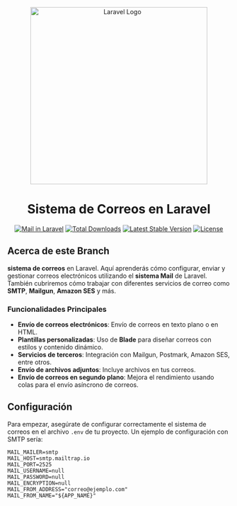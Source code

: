 <p align="center"><a href="https://laravel.com" target="_blank"><img src="https://raw.githubusercontent.com/laravel/art/master/logo-lockup/5%20SVG/2%20CMYK/1%20Full%20Color/laravel-logolockup-cmyk-red.svg" width="400" alt="Laravel Logo"></a></p>

<h1 align="center">Sistema de Correos en Laravel</h1>

<p align="center">
  <a href="https://laravel.com/docs/10.x/mail"><img src="https://img.shields.io/badge/Laravel-Mail-ff2d20.svg" alt="Mail in Laravel"></a>
  <a href="https://packagist.org/packages/laravel/framework"><img src="https://img.shields.io/packagist/dt/laravel/framework" alt="Total Downloads"></a>
  <a href="https://packagist.org/packages/laravel/framework"><img src="https://img.shields.io/packagist/v/laravel/framework" alt="Latest Stable Version"></a>
  <a href="https://packagist.org/packages/laravel/framework"><img src="https://img.shields.io/packagist/l/laravel/framework" alt="License"></a>
</p>

## Acerca de este Branch

**sistema de correos** en Laravel. Aquí aprenderás cómo configurar, enviar y gestionar correos electrónicos utilizando el **sistema Mail** de Laravel. También cubriremos cómo trabajar con diferentes servicios de correo como **SMTP**, **Mailgun**, **Amazon SES** y más.

### Funcionalidades Principales

- **Envío de correos electrónicos**: Envío de correos en texto plano o en HTML.
- **Plantillas personalizadas**: Uso de **Blade** para diseñar correos con estilos y contenido dinámico.
- **Servicios de terceros**: Integración con Mailgun, Postmark, Amazon SES, entre otros.
- **Envío de archivos adjuntos**: Incluye archivos en tus correos.
- **Envío de correos en segundo plano**: Mejora el rendimiento usando colas para el envío asíncrono de correos.

## Configuración

Para empezar, asegúrate de configurar correctamente el sistema de correos en el archivo `.env` de tu proyecto. Un ejemplo de configuración con SMTP sería:

```env
MAIL_MAILER=smtp
MAIL_HOST=smtp.mailtrap.io
MAIL_PORT=2525
MAIL_USERNAME=null
MAIL_PASSWORD=null
MAIL_ENCRYPTION=null
MAIL_FROM_ADDRESS="correo@ejemplo.com"
MAIL_FROM_NAME="${APP_NAME}"
